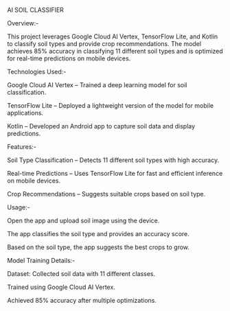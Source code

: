 AI SOIL CLASSIFIER

Overview:-

This project leverages Google Cloud AI Vertex, TensorFlow Lite, and Kotlin to classify soil types and provide crop recommendations. The model achieves 85% accuracy in classifying 11 different soil types and is optimized for real-time predictions on mobile devices.

Technologies Used:-

Google Cloud AI Vertex – Trained a deep learning model for soil classification.

TensorFlow Lite – Deployed a lightweight version of the model for mobile applications.

Kotlin – Developed an Android app to capture soil data and display predictions.

Features:-

Soil Type Classification – Detects 11 different soil types with high accuracy.

Real-time Predictions – Uses TensorFlow Lite for fast and efficient inference on mobile devices.

Crop Recommendations – Suggests suitable crops based on soil type.

Usage:-

Open the app and upload soil image using the device.

The app classifies the soil type and provides an accuracy score.

Based on the soil type, the app suggests the best crops to grow.

Model Training Details:-

Dataset: Collected soil data with 11 different classes.

Trained using Google Cloud AI Vertex.

Achieved 85% accuracy after multiple optimizations.

